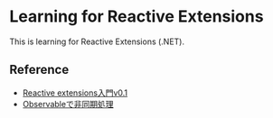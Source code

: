 # Learning for **Reactive Extensions**

This is learning for Reactive Extensions (.NET).
## Reference
- [Reactive extensions入門v0.1](https://www.slideshare.net/okazuki0130/reactive-extensionsv01)
- [Observableで非同期処理](https://www.slideshare.net/torisoup/observable)
